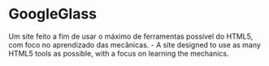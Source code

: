 # GoogleGlass
Um site feito a fim de usar o máximo de ferramentas possível do HTML5, com foco no aprendizado das mecânicas. -   A site designed to use as many HTML5 tools as possible, with a focus on learning the mechanics.
